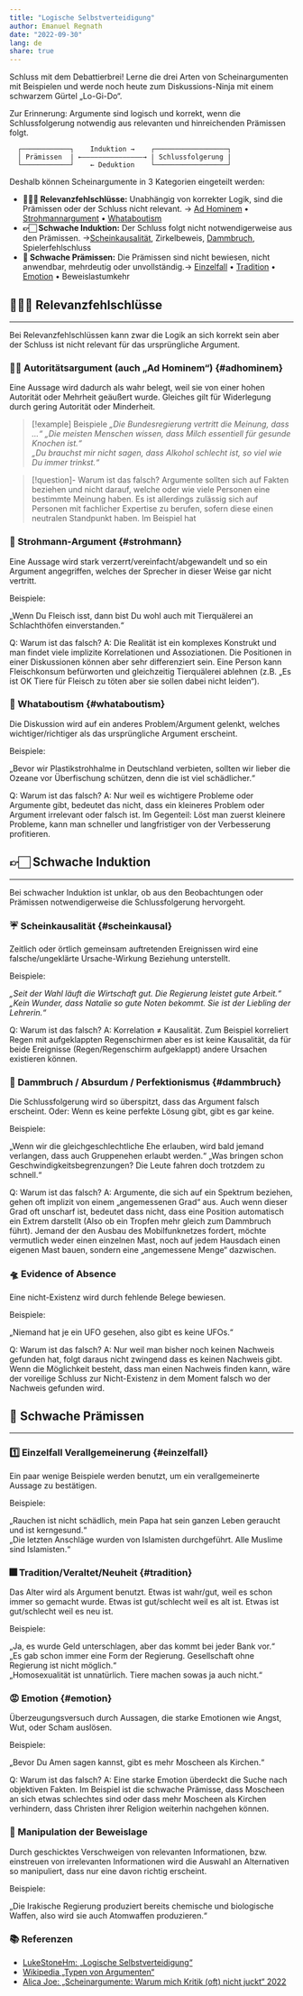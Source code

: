 ```yaml
---
title: "Logische Selbstverteidigung"
author: Emanuel Regnath
date: "2022-09-30"
lang: de
share: true
---
```



Schluss mit dem Debattierbrei! Lerne die drei Arten von Scheinargumenten mit Beispielen und werde noch heute zum Diskussions-Ninja mit einem schwarzem Gürtel „Lo-Gi-Do“.


Zur Erinnerung: Argumente sind logisch und korrekt, wenn die Schlussfolgerung notwendig aus relevanten und hinreichenden Prämissen folgt.

```dia
  ┌────────────┐    Induktion →    ┌──────────────────┐
  │ Prämissen  | ←–––––––––––––––→ | Schlussfolgerung |
  └────────────┘    ← Deduktion    └──────────────────┘
```

Deshalb können Scheinargumente in 3 Kategorien eingeteilt werden:

* **🤷🏻‍♀️ Relevanzfehlschlüsse:** Unabhängig von korrekter Logik, sind die Prämissen oder der Schluss nicht relevant. <span>→  [Ad Hominem](#adhominem) • [Strohmannargument](#strohmann) • [Whataboutism](#whataboutism)</span>
* **👉🏻 Schwache Induktion:** Der Schluss folgt nicht notwendigerweise aus den Prämissen. <span>→[Scheinkausalität](#scheinkausal), Zirkelbeweis, [Dammbruch](#dammbruch), Spielerfehlschluss</span>
* **🦄 Schwache Prämissen:** Die Prämissen sind nicht bewiesen, nicht anwendbar, mehrdeutig oder unvollständig.<span>→ [Einzelfall](#einzelfall) • [Tradition](#tradition) • [Emotion](#emotion) • Beweislastumkehr</span>



## 🤷🏻‍♀️ Relevanzfehlschlüsse

---------------------------

Bei Relevanzfehlschlüssen kann zwar die Logik an sich korrekt sein aber der Schluss ist nicht relevant für das ursprüngliche Argument.

### 🤴🏻 Autoritätsargument (auch „Ad Hominem“) {#adhominem}
Eine Aussage wird dadurch als wahr belegt, weil sie von einer hohen Autorität oder Mehrheit geäußert wurde. Gleiches gilt für Widerlegung durch gering Autorität oder Minderheit.

>[!example] Beispiele
*„Die Bundesregierung vertritt die Meinung, dass ...“*
*„Die meisten Menschen wissen, dass Milch essentiell für gesunde Knochen ist.“*<br>
*„Du brauchst mir nicht sagen, dass Alkohol schlecht ist, so viel wie Du immer trinkst.“*


>[!question]- Warum ist das falsch? 
>Argumente sollten sich auf Fakten beziehen und nicht darauf, welche oder wie viele Personen eine bestimmte Meinung haben. Es ist allerdings zulässig sich auf Personen mit fachlicher Expertise zu berufen, sofern diese einen neutralen Standpunkt haben. Im Beispiel hat


### 🗿 Strohmann-Argument {#strohmann}
Eine Aussage wird stark verzerrt/vereinfacht/abgewandelt und so ein Argument angegriffen, welches der Sprecher in dieser Weise gar nicht vertritt.

<div class="info card small">
Beispiele:

„Wenn Du Fleisch isst, dann bist Du wohl auch mit Tierquälerei an Schlachthöfen einverstanden.“
</div>

Q: Warum ist das falsch?
A: Die Realität ist ein komplexes Konstrukt und man findet viele implizite Korrelationen und Assoziationen. Die Positionen in einer Diskussionen können aber sehr differenziert sein. Eine Person kann Fleischkonsum befürworten und gleichzeitig Tierquälerei ablehnen (z.B. „Es ist OK Tiere für Fleisch zu töten aber sie sollen dabei nicht leiden“).


### 📣 Whataboutism {#whataboutism}
Die Diskussion wird auf ein anderes Problem/Argument gelenkt, welches wichtiger/richtiger als das ursprüngliche Argument erscheint.

<div class="info card small">
Beispiele:

„Bevor wir Plastikstrohhalme in Deutschland verbieten, sollten wir lieber die Ozeane vor Überfischung schützen, denn die ist viel schädlicher.“

</div>

Q: Warum ist das falsch?
A: Nur weil es wichtigere Probleme oder Argumente gibt, bedeutet das nicht, dass ein kleineres Problem oder Argument irrelevant oder falsch ist. Im Gegenteil: Löst man zuerst kleinere Probleme, kann man schneller und langfristiger von der Verbesserung profitieren.


## 👉🏻 Schwache Induktion

---------------------------

Bei schwacher Induktion ist unklar, ob aus den Beobachtungen oder Prämissen notwendigerweise die Schlussfolgerung hervorgeht.


### ☔ Scheinkausalität {#scheinkausal}
Zeitlich oder örtlich gemeinsam auftretenden Ereignissen wird eine falsche/ungeklärte Ursache-Wirkung Beziehung unterstellt.

<div class="info card small">
Beispiele:

*„Seit der Wahl läuft die Wirtschaft gut. Die Regierung leistet gute Arbeit.“*<br>
*„Kein Wunder, dass Natalie so gute Noten bekommt. Sie ist der Liebling der Lehrerin.“*
</div>

Q: Warum ist das falsch?
A: Korrelation ≠ Kausalität. Zum Beispiel korreliert Regen mit aufgeklappten Regenschirmen aber es ist keine Kausalität, da für beide Ereignisse (Regen/Regenschirm aufgeklappt) andere Ursachen existieren können.



### 🌊 Dammbruch / Absurdum / Perfektionismus {#dammbruch}
Die Schlussfolgerung wird so überspitzt, dass das Argument falsch erscheint. Oder: Wenn es keine perfekte Lösung gibt, gibt es gar keine.

<div class="info card small">
Beispiele:

„Wenn wir die gleichgeschlechtliche Ehe erlauben, wird bald jemand verlangen, dass auch Gruppenehen erlaubt werden.“
„Was bringen schon Geschwindigkeitsbegrenzungen? Die Leute fahren doch trotzdem zu schnell.“
</div>

Q: Warum ist das falsch?
A: Argumente, die sich auf ein Spektrum beziehen, gehen oft implizit von einem „angemessenen Grad“ aus. Auch wenn dieser Grad oft unscharf ist, bedeutet dass nicht, dass eine Position automatisch ein Extrem darstellt (Also ob ein Tropfen mehr gleich zum Dammbruch führt). Jemand der den Ausbau des Mobilfunknetzes fordert, möchte vermutlich weder einen einzelnen Mast, noch auf jedem Hausdach einen eigenen Mast bauen, sondern eine „angemessene Menge“ dazwischen.

<!-- Q: Wie verteidige ich mich?
A: Sprich an, dass dein Gegenüber voreilig Schlüsse zieht. -->


### 🛸 Evidence of Absence
Eine nicht-Existenz wird durch fehlende Belege bewiesen.

<div class="info card small">
Beispiele: 

„Niemand hat je ein UFO gesehen, also gibt es keine UFOs.“
</div>

Q: Warum ist das falsch?
A: Nur weil man bisher noch keinen Nachweis gefunden hat, folgt daraus nicht zwingend dass es keinen Nachweis gibt. Wenn die Möglichkeit besteht, dass man einen Nachweis finden kann, wäre der voreilige Schluss zur Nicht-Existenz in dem Moment falsch wo der Nachweis gefunden wird.


<!-- ### 🎰 Spielerfehlschluss -->



## 🦄 Schwache Prämissen

---------------------------

### 1️⃣ Einzelfall Verallgemeinerung {#einzelfall}
Ein paar wenige Beispiele werden benutzt, um ein verallgemeinerte Aussage zu bestätigen.

<div class="info card small">
Beispiele: 

„Rauchen ist nicht schädlich, mein Papa hat sein ganzen Leben geraucht und ist kerngesund.“<br>
„Die letzten Anschläge wurden von Islamisten durchgeführt. Alle Muslime sind Islamisten.“
</div>


### 🎆 Tradition/Veraltet/Neuheit {#tradition}
Das Alter wird als Argument benutzt. Etwas ist wahr/gut, weil es schon immer so gemacht wurde. Etwas ist gut/schlecht weil es alt ist. Etwas ist gut/schlecht weil es neu ist.

<div class="info card small">
Beispiele: 

„Ja, es wurde Geld unterschlagen, aber das kommt bei jeder Bank vor.“<br>
„Es gab schon immer eine Form der Regierung. Gesellschaft ohne Regierung ist nicht möglich.“<br>
„Homosexualität ist unnatürlich. Tiere machen sowas ja auch nicht.“
</div>



### 😡 Emotion {#emotion}
Überzeugungsversuch durch Aussagen, die starke Emotionen wie Angst, Wut, oder Scham auslösen.

<div class="info card small">
Beispiele:

„Bevor Du Amen sagen kannst, gibt es mehr Moscheen als Kirchen.“
</div>

Q: Warum ist das falsch?
A: Eine starke Emotion überdeckt die Suche nach objektiven Fakten. Im Beispiel ist die schwache Prämisse, dass Moscheen an sich etwas schlechtes sind oder dass mehr Moscheen als Kirchen verhindern, dass Christen ihrer Religion weiterhin nachgehen können.



### 🧹 Manipulation der Beweislage
Durch geschicktes Verschweigen von relevanten Informationen, bzw. einstreuen von irrelevanten Informationen wird die Auswahl an Alternativen so manipuliert, dass nur eine davon richtig erscheint.

<div class="info card small">
Beispiele:

„Die Irakische Regierung produziert bereits chemische und biologische Waffen, also wird sie auch Atomwaffen produzieren.“
</div>
	



### 📚 Referenzen
* [LukeStoneHm: „Logische Selbstverteidigung“](https://logical-defence.lukestonehm.co.za/#/)
* [Wikipedia „Typen von Argumenten“](https://de.wikipedia.org/wiki/Typen_von_Argumenten)
* [Alica Joe: „Scheinargumente: Warum mich Kritik (oft) nicht juckt“ 2022](https://www.youtube.com/watch?v=tgqQuR7tXfQ)
